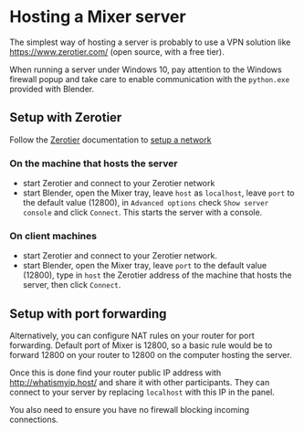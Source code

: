 # Hosting a Mixer server

The simplest way of hosting a server is probably to use a VPN solution like https://www.zerotier.com/ (open source, with a free tier).

When running a server under Windows 10, pay attention to the Windows firewall popup and take care to enable communication with the `python.exe` provided with Blender.

## Setup with Zerotier

Follow the [Zerotier](https://www.zerotier.com/) documentation to [setup a network](https://zerotier.atlassian.net/wiki/spaces/SD/pages/8454145/Getting+Started+with+ZeroTier)

### On the machine that hosts the server
- start Zerotier and connect to your Zerotier network
- start Blender, open the Mixer tray, leave `host` as `localhost`, leave `port` to the default value (12800), in `Advanced options` check `Show server console` and click `Connect`. This starts the server with a console.

### On client machines
- start Zerotier and connect to your Zerotier network.
- start Blender, open the Mixer tray, leave `port` to the default value (12800), type in `host` the Zerotier address of the machine that hosts the server, then click `Connect`.

## Setup with port forwarding

Alternatively, you can configure NAT rules on your router for port forwarding. 
Default port of Mixer is 12800, so a basic rule would be to forward 12800 on your router to 12800 on the computer hosting the server. 

Once this is done find your router public IP address with http://whatismyip.host/ and share it with other participants. They can connect to your server by replacing `localhost` with this IP in the panel. 

You also need to ensure you have no firewall blocking incoming connections.